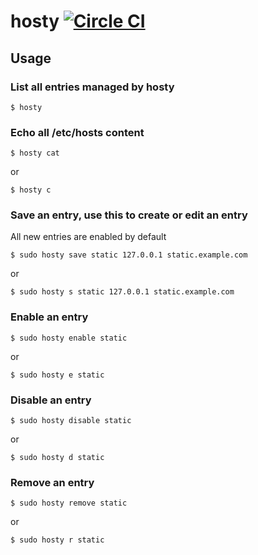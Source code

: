 # hosty [![Circle CI](https://circleci.com/gh/thiagocaiubi/hosty.svg?style=svg)](https://circleci.com/gh/thiagocaiubi/hosty)

## Usage

### List all entries managed by hosty

    $ hosty

### Echo all /etc/hosts content

    $ hosty cat

or

    $ hosty c

### Save an entry, use this to create or edit an entry

All new entries are enabled by default

    $ sudo hosty save static 127.0.0.1 static.example.com

or

    $ sudo hosty s static 127.0.0.1 static.example.com

### Enable an entry

    $ sudo hosty enable static

or

    $ sudo hosty e static

### Disable an entry

    $ sudo hosty disable static

or

    $ sudo hosty d static

### Remove an entry

    $ sudo hosty remove static

or

    $ sudo hosty r static
